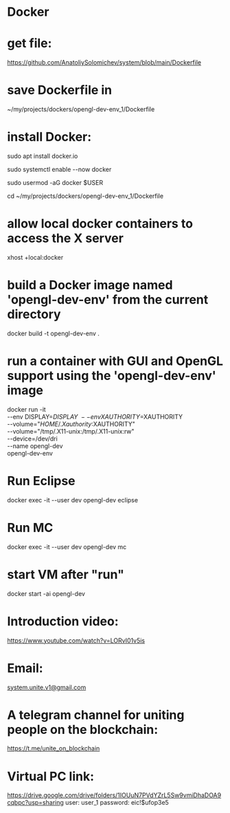 # Docker

# get file:
https://github.com/AnatoliySolomichev/system/blob/main/Dockerfile

# save Dockerfile in 
~/my/projects/dockers/opengl-dev-env_1/Dockerfile

# install Docker:
sudo apt install docker.io

sudo systemctl enable --now docker

sudo usermod -aG docker $USER

cd ~/my/projects/dockers/opengl-dev-env_1/Dockerfile

# allow local docker containers to access the X server
xhost +local:docker

# build a Docker image named 'opengl-dev-env' from the current directory
docker build -t opengl-dev-env .

# run a container with GUI and OpenGL support using the 'opengl-dev-env' image
docker run -it \
  --env DISPLAY=$DISPLAY \
  --env XAUTHORITY=$XAUTHORITY \
  --volume="$HOME/.Xauthority:$XAUTHORITY" \
  --volume="/tmp/.X11-unix:/tmp/.X11-unix:rw" \
  --device=/dev/dri \
  --name opengl-dev \
  opengl-dev-env

# Run Eclipse
docker exec -it --user dev opengl-dev eclipse

# Run MC
docker exec -it --user dev opengl-dev mc

# start VM after "run"
docker start -ai opengl-dev

# Introduction video:
https://www.youtube.com/watch?v=LORvI01v5is

# Email:
system.unite.v1@gmail.com

# A telegram channel for uniting people on the blockchain:
https://t.me/unite_on_blockchain

# Virtual PC link:
https://drive.google.com/drive/folders/1IOUuN7PVdYZrL5Sw9vmiDhaDOA9cqbpc?usp=sharing
user: user_1
password: eic!$ufop3e5
